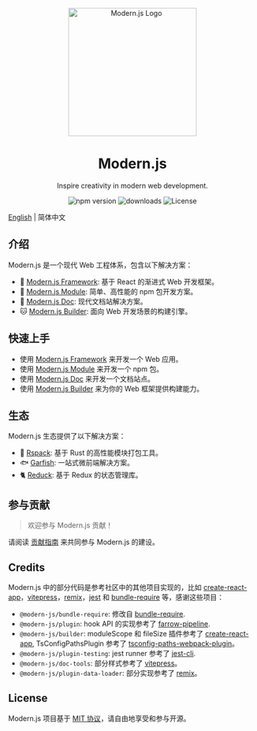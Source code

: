 <p align="center">
  <a href="https://modernjs.dev" target="blank"><img src="https://lf3-static.bytednsdoc.com/obj/eden-cn/ylaelkeh7nuhfnuhf/modernjs-cover.png" width="260" alt="Modern.js Logo" /></a>
</p>

<h1 align="center">Modern.js</h1>

<p align="center">
  Inspire creativity in modern web development.
</p>

<p align="center">
  <img src="https://img.shields.io/npm/v/@modern-js/core?style=flat-square&color=00a8f0" alt="npm version" />
  <img src="https://img.shields.io/npm/dm/@modern-js/core.svg?style=flat-square&color=00a8f0" alt="downloads" />
  <img src="https://img.shields.io/npm/l/@modern-js/core?style=flat-square&color=00a8f0" alt="License" />
</p>

[English](./README.md) | 简体中文

## 介绍

Modern.js 是一个现代 Web 工程体系，包含以下解决方案：

- 🦄 [Modern.js Framework](https://modernjs.dev/): 基于 React 的渐进式 Web 开发框架。
- 🐧 [Modern.js Module](https://modernjs.dev/module-tools): 简单、高性能的 npm 包开发方案。
- 🐹 [Modern.js Doc](https://modernjs.dev/doc-tools/zh/): 现代文档站解决方案。
- 🐱 [Modern.js Builder](https://modernjs.dev/builder/): 面向 Web 开发场景的构建引擎。

## 快速上手

- 使用 [Modern.js Framework](https://modernjs.dev/guides/get-started/quick-start) 来开发一个 Web 应用。
- 使用 [Modern.js Module](https://modernjs.dev/module-tools/guide/intro/getting-started.html) 来开发一个 npm 包。
- 使用 [Modern.js Doc](https://modernjs.dev/doc-tools/zh/guide/getting-started.html) 来开发一个文档站点。
- 使用 [Modern.js Builder](https://modernjs.dev/builder/guide/quick-start.html) 来为你的 Web 框架提供构建能力。

## 生态

Modern.js 生态提供了以下解决方案：

- 🦀 [Rspack](https://github.com/web-infra-dev/rspack): 基于 Rust 的高性能模块打包工具。
- 🐟 [Garfish](https://github.com/web-infra-dev/garfish): 一站式微前端解决方案。
- 🐈 [Reduck](https://github.com/web-infra-dev/reduck): 基于 Redux 的状态管理库。

## 参与贡献

> 欢迎参与 Modern.js 贡献！

请阅读 [贡献指南](https://github.com/web-infra-dev/modern.js/blob/main/CONTRIBUTING.md) 来共同参与 Modern.js 的建设。

## Credits

Modern.js 中的部分代码是参考社区中的其他项目实现的，比如 [create-react-app](https://github.com/facebook/create-react-app)，[vitepress](https://github.com/vuejs/vitepress)，[remix](https://github.com/vuejs/remix)，[jest](https://github.com/facebook/jest) 和 [bundle-require](https://github.com/egoist/bundle-require) 等，感谢这些项目：

- `@modern-js/bundle-require`: 修改自 [bundle-require](https://github.com/egoist/bundle-require).
- `@modern-js/plugin`: hook API 的实现参考了 [farrow-pipeline](https://github.com/farrow-js/farrow/tree/master/packages/farrow-pipeline).
- `@modern-js/builder`: moduleScope 和 fileSize 插件参考了 [create-react-app](https://github.com/facebook/create-react-app), TsConfigPathsPlugin 参考了 [tsconfig-paths-webpack-plugin](https://github.com/dividab/tsconfig-paths-webpack-plugin)。
- `@modern-js/plugin-testing`: jest runner 参考了 [jest-cli](https://github.com/facebook/jest/blob/fdc74af37235354e077edeeee8aa2d1a4a863032/packages/jest-cli/src/cli/index.ts#L21).
- `@modern-js/doc-tools`: 部分样式参考了 [vitepress](https://github.com/vuejs/vitepress)。
- `@modern-js/plugin-data-loader`: 部分实现参考了 [remix](https://github.com/remix-run/remix)。

## License

Modern.js 项目基于 [MIT 协议](https://github.com/web-infra-dev/modern.js/blob/main/LICENSE)，请自由地享受和参与开源。
